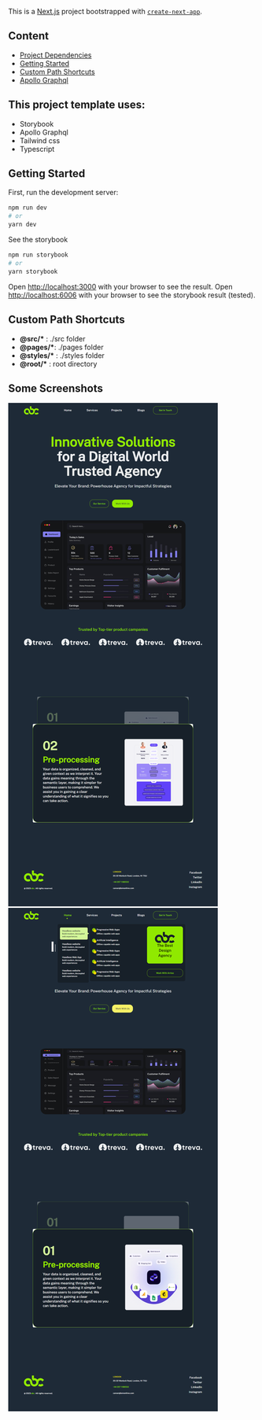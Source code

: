 This is a [Next.js](https://nextjs.org/) project bootstrapped with [`create-next-app`](https://github.com/vercel/next.js/tree/canary/packages/create-next-app).

## Content

- [Project Dependencies](/README.md#project-dependecies)
- [Getting Started](/README.md#getting-started)
- [Custom Path Shortcuts](/README.md#custom-path-shortcuts)
- [Apollo Graphql](/README.md#apollo-graphql)

## This project template uses:

- Storybook
- Apollo Graphql
- Tailwind css
- Typescript

## Getting Started

First, run the development server:

```bash
npm run dev
# or
yarn dev
```

See the storybook

```bash
npm run storybook
# or
yarn storybook
```

Open [http://localhost:3000](http://localhost:3000) with your browser to see the result.
Open [http://localhost:6006](http://localhost:6006) with your browser to see the storybook result (tested).

## Custom Path Shortcuts

- **@src/\*** : ./src folder
- **@pages/\***: ./pages folder
- **@styles/\*** : ./styles folder
- **@root/\*** : root directory

## Some Screenshots

<img src = "public/webDemo/landingPage.png"  >
<img src = "public/webDemo/landingPageTwoWithNavbar.png"  >
